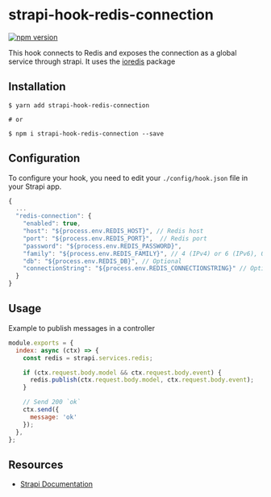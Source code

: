 # strapi-hook-redis-connection
[![npm version](https://img.shields.io/npm/v/strapi-hook-redis-connection.svg)](https://www.npmjs.org/package/strapi-hook-redis-connection)

This hook connects to Redis and exposes the connection as a global service through strapi. It uses the [ioredis](https://github.com/luin/ioredis) package

## Installation

```shell
$ yarn add strapi-hook-redis-connection

# or

$ npm i strapi-hook-redis-connection --save
```

## Configuration

To configure your hook, you need to edit your `./config/hook.json` file in your Strapi app.

```javascript
{
  ...
  "redis-connection": {
    "enabled": true,
    "host": "${process.env.REDIS_HOST}", // Redis host
    "port": "${process.env.REDIS_PORT}",  // Redis port
    "password": "${process.env.REDIS_PASSWORD}",
    "family": "${process.env.REDIS_FAMILY}", // 4 (IPv4) or 6 (IPv6), Optional
    "db": "${process.env.REDIS_DB}", // Optional
    "connectionString": "${process.env.REDIS_CONNECTIONSTRING}" // Optional, but overrides the other settings
  }
}
```

## Usage

Example to publish messages in a controller

```javascript
module.exports = {
  index: async (ctx) => {
    const redis = strapi.services.redis;

    if (ctx.request.body.model && ctx.request.body.event) {
      redis.publish(ctx.request.body.model, ctx.request.body.event);
    }

    // Send 200 `ok`
    ctx.send({
      message: 'ok'
    });
  },
};
```

## Resources

- [Strapi Documentation](https://strapi.io/documentation/3.0.0-beta.x/getting-started/introduction.html)
